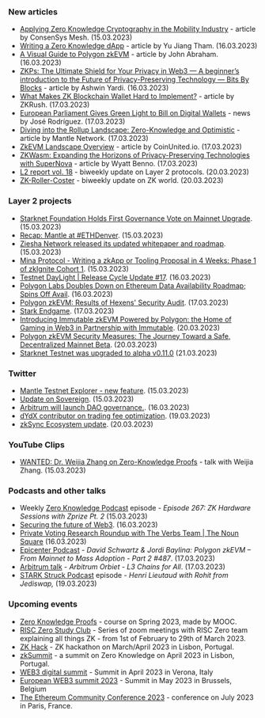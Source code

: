 ### New articles 
* [Applying Zero Knowledge Cryptography in the Mobility Industry](https://consensysmesh.medium.com/applying-zero-knowledge-cryptography-in-the-mobility-industry-861be6c89c74) - article by ConsenSys Mesh. (15.03.2023)
* [Writing a Zero Knowledge dApp](https://medium.com/@yujiangtham/writing-a-zero-knowledge-dapp-fd7f936e2d43) - article by Yu Jiang Tham. (16.03.2023)
* [A Visual Guide to Polygon zkEVM](https://medium.com/@j2abro/a-visual-guide-to-polygon-zkevm-627ca02cb1a9) - article by John Abraham. (16.03.2023)
* [ZKPs: The Ultimate Shield for Your Privacy in Web3 — A beginner’s introduction to the Future of Privacy-Preserving Technology — Bits By Blocks](https://medium.com/@ashwin.yar/zkps-the-ultimate-shield-for-your-privacy-in-web3-a-beginners-introduction-to-the-future-of-e60918da01b4) - article by Ashwin Yardi. (16.03.2023)
* [What Makes ZK Blockchain Wallet Hard to Implement?](https://medium.com/@zkrush/what-makes-zk-blockchain-wallet-hard-to-implement-dd12e61efce5) - article by ZKRush. (17.03.2023)
* [European Parliament Gives Green Light to Bill on Digital Wallets](https://ihodl.com/topnews/2023-03-17/european-parliament-gives-green-light-bill-digital-wallets/) - news by José Rodríguez. (17.03.2023)
* [Diving into the Rollup Landscape: Zero-Knowledge and Optimistic](https://medium.com/0xmantle/diving-into-the-rollup-landscape-zero-knowledge-and-optimistic-c1833efcceb2) - article by Mantle Network. (17.03.2023)
* [ZkEVM Landscape Overview](https://medium.com/coinunited-io/zkevm-landscape-overview-a549f0440016) - article by CoinUnited.io. (17.03.2023)
* [ZKWasm: Expanding the Horizons of Privacy-Preserving Technologies with SuperNova](https://blog.icme.io/zkwasm-expanding-the-horizons-of-privacy-preserving-technologies-with-supernova-zkp-scheme/) - article by Wyatt Benno. (17.03.2023)
* [L2 report vol. 18](https://medium.com/paradigm-research/l2-report-vol-18-407810cdb7b4) - biweekly update on Layer 2 protocols. (20.03.2023)
* [ZK-Roller-Coster](https://mirror.xyz/labs.taiko.eth/Tn1JX-DVJyjYTOn81o1n9ZgJdRT5BaWN3L0zxaGbI2I) - biweekly update on ZK world. (20.03.2023)

### Layer 2 projects
* [Starknet Foundation Holds First Governance Vote on Mainnet Upgrade](https://www.bsc.news/post/starknet-foundation-holds-first-governance-vote-on-mainnet-upgrade). (15.03.2023)
* [Recap: Mantle at #ETHDenver](https://medium.com/0xmantle/recap-mantle-at-ethdenver-3ae124e094db). (15.03.2023)
* [Ziesha Network released its updated whitepaper and roadmap](https://twitter.com/ZieshaNetwork/status/1636073567384215557). (15.03.2023)
* [Mina Protocol - Writing a zkApp or Tooling Proposal in 4 Weeks: Phase 1 of zkIgnite Cohort 1](https://minaprotocol.com/blog/writing-a-zkapp-or-tooling-proposal-in-4-weeks-zkignite-cohort1-phase1). (15.03.2023)
* [Testnet DayLight | Release Cycle Update #17](https://dusk.network/news/testnet-daylight-release-cycle-update-17). (16.03.2023)
* [Polygon Labs Doubles Down on Ethereum Data Availability Roadmap; Spins Off Avail](https://polygon.technology/blog/polygon-labs-doubles-down-on-ethereum-data-availability-roadmap-spins-off-avail). (16.03.2023)
* [Polygon zkEVM: Results of Hexens' Security Audit](https://polygon.technology/blog/polygon-zkevm-results-of-hexens-security-audit). (17.03.2023)
* [Stark Endgame](https://medium.com/starkware/stark-endgame-78a577733200). (17.03.2023)
* [Introducing Immutable zkEVM Powered by Polygon: the Home of Gaming in Web3 in Partnership with Immutable](https://polygon.technology/blog/introducing-immutable-zkevm-powered-by-polygon-the-home-of-gaming-in-web3-in-partnership-with-immutable). (20.03.2023)
* [Polygon zkEVM Security Measures: The Journey Toward a Safe, Decentralized Mainnet Beta](https://polygon.technology/blog/polygon-zkevm-security-measures-the-journey-toward-a-safe-decentralized-mainnet-beta). (20.03.2023)
* [Starknet Testnet was upgraded to alpha v0.11.0]() (21.03.2023)

### Twitter
* [Mantle Testnet Explorer - new feature](https://twitter.com/0xMantle/status/1635959069185036288/). (15.03.2023)
* [Update on Sovereign](https://twitter.com/sovereign_labs/status/1636034646038446080). (15.03.2023)
* [Arbitrum will launch DAO governance.](https://twitter.com/arbitrum/status/1636362096714690562). (16.03.2023)
* [dYdX contributor on trading fee optimization](https://twitter.com/dydxfoundation/status/1637430253822922755?s=20). (19.03.2023)
* [zkSync Ecosystem update](https://twitter.com/zksync/status/1637821358930550785). (20.03.2023)

### YouTube Clips
* [WANTED: Dr. Weijia Zhang on Zero-Knowledge Proofs](https://www.youtube.com/watch?v=aLovQD7fnE0) - talk with Weijia Zhang. (15.03.2023)

### Podcasts and other talks
* Weekly [Zero Knowledge Podcast](https://zeroknowledge.fm/267-2/) episode - *Episode 267: ZK Hardware Sessions with Zprize Pt. 2* (15.03.2023) 
* [Securing the future of Web3](https://twitter.com/zksync/status/1636385961881001989?s=20). (16.03.2023)
* [Private Voting Research Roundup with The Verbs Team | The Noun Square](https://twitter.com/aztecnetwork/status/1636374259818975235?s=20) (16.03.2023)
* [Epicenter Podcast](https://www.youtube.com/watch?v=VG3LUgsktss) - *David Schwartz & Jordi Baylina: Polygon zkEVM – From Mainnet to Mass Adoption - Part 2 #487*. (17.03.2023)
* [Arbitrum talk](https://twitter.com/arbitrum/status/1636720399399387138) - *Arbitrum Orbiet - L3 Chains for All*. (17.03.2023)
* [STARK Struck Podcast](https://www.youtube.com/watch?v=KPzfM7kR3fE/) episode - *Henri Lieutaud with Rohit from Jediswap,* (19.03.2023) 

### Upcoming events
* [Zero Knowledge Proofs](https://zk-learning.org/) - course on Spring 2023, made by MOOC.
* [RISC Zero Study Club](https://twitter.com/RiscZero/status/1620058982672117766) - Series of zoom meetings with RISC Zero team explaining all things ZK - from 1st of February to 29th of March 2023.
* [ZK Hack](https://zkhack.dev/?utm_source=substack&utm_medium=email) - ZK hackathon on March/April 2023 in Lisbon, Portugal.
* [zkSummit](https://www.zksummit.com/) - a summit on Zero Knowledge on April 2023 in Lisbon, Portugal.
* [WEB3 digital summit](https://web3digitalsummit.com/) - Summit in April 2023 in Verona, Italy
* [European WEB3 summit 2023](https://www.web3eurosummit.eu/) - Summit in May 2023 in Brussels, Belgium
* [The Ethereum Community Conference 2023](https://www.ethcc.io/) - conference on July 2023 in Paris, France.